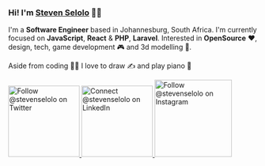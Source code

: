 ### Hi! I'm [Steven Selolo](https://linktr.ee/stevenselolo) 👋🏾

I'm a **Software Engineer** based in Johannesburg, South Africa. I'm currently focused on **JavaScript**, **React** & **PHP**, **Laravel**. Interested in **OpenSource** ❤️, design, tech, game development 🎮 and 3d modelling 🎨. 

Aside from coding 👨‍💻 I love to draw ✍️ and play piano 🎹

<p>
  <a href="https://twitter.com/intent/follow?screen_name=stevenselolo">
    <img src="https://user-images.githubusercontent.com/66909427/106758558-524f5800-663a-11eb-8c15-29b6c7fc830b.png" width="144" alt="Follow @stevenselolo on Twitter" title="Follow @stevenselolo on Twitter">
  </a>

   <a href="https://www.linkedin.com/in/stevenselolo/">
    <img src="https://user-images.githubusercontent.com/66909427/106758810-a22e1f00-663a-11eb-8988-8e6eb8e7f608.png" width="144" alt="Connect @stevenselolo on LinkedIn" title="Connect @stevenselolo on LinkedIn">
  </a>

  <a href="https://www.instagram.com/stevenselolo/">
    <img src="https://user-images.githubusercontent.com/66909427/106758969-d73a7180-663a-11eb-9103-a93ea0e77b0a.png" width="156" alt="Follow @stevenselolo on Instagram" title="Follow @stevenselolo on Instagram">
  </a>

  <!--<a href="https://www.youtube.com/channel/">
    <img src="https://user-images.githubusercontent.com/66909427/110124887-54d4d700-7dcb-11eb-88c4-e299f897e39b.png" width="156" alt="Subscribe @ChannelName on YouTube" title="Subscribe @ChannelName on YouTube">
  </a>-->
</p>
